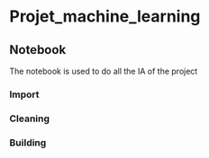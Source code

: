 # Projet_machine_learning

## Notebook
The notebook is used to do all the IA of the project

  ### Import
  ### Cleaning
  ### Building

